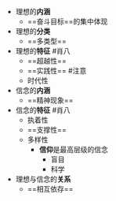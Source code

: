 - 理想的**内涵**
	- ==奋斗目标==的集中体现
- 理想的**分类**
	- ==多类型==
- 理想的**特征** #肖八
	- ==超越性== 
	- ==实践性== #注意 
	- 时代性
- 信念的**内涵**
	- ==精神现象==
- 信念的**特征** #肖八
	- 执着性
	- ==支撑性==
	- 多样性
		- **信仰**是最高层级的信念
			- 盲目
			- 科学
- 理想与信念的**关系**
	- ==相互依存==